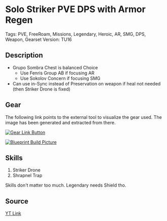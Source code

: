 # Solo Striker PVE DPS with Armor Regen

Tags: PVE, FreeRoam, Missions, Legendary, Heroic, AR, SMG, DPS, Weapon, Gearset
Version: TU16

## Description

* Grupo Sombra Chest is balanced Choice
  * Use Fenris Group AB if focusing AR
  * Use Sokolov Concern if focusing SMG
* Can use in-Sync instead of Preservation on weapon if heal not needed (then Striker Drone is fixed)

## Gear

The following link points to the external tool to visualize the gear used.
The image has been generated and extracted from there.

[![Gear Link Button]({{site.baseurl}}/assets/images/gear-button.png)](https://mxswat.github.io/mx-division-builds/#/EwDgtMYAxgjH1E2U1yBcAWAbK+-YBmNRSFc9YGSY-MTTE8p9cY6pz5qSgTjHYJuXNHwGkRwirHCNg+SFQG4A7P26VgkOfHDBimYiHAapk9NiA)

[![Blueprint Build Picture]({{site.baseurl}}/assets/images/Solo-Striker-PVE-DPS-Armor-Regen.png)]({{site.baseurl}}/assets/images/Solo-Striker-PVE-DPS-Armor-Regen.png)

## Skills

1. Striker Drone
2. Shrapnel Trap

Skills don't matter too much. Legendary needs Shield tho.

## Source

[YT Link](https://youtu.be/yk94xZ2xhwM)
